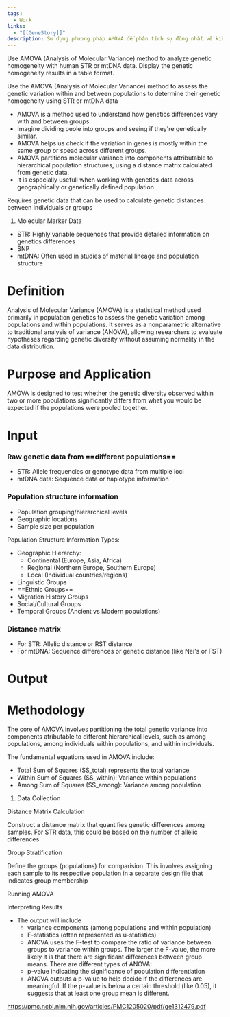 ```yaml
---
tags:
  - Work
links:
  - "[[GeneStory]]"
description: Sử dụng phương pháp AMOVA để phân tích sự đồng nhất về kiểu gen
---
```

Use AMOVA (Analysis of Molecular Variance) method to analyze genetic homogeneity with human STR or mtDNA data. Display the genetic homogeneity results in a table format.

Use the AMOVA (Analysis of Molecular Variance) method to assess the genetic variation within and between populations to determine their genetic homogeneity using STR or mtDNA data

- AMOVA is a method used to understand how genetics differences vary with and between groups.
- Imagine dividing peole into groups and seeing if they're genetically similar.
- AMOVA helps us check if the variation in genes is mostly within the same group or spead across different groups.
- AMOVA partitions molecular variance into components attributable to hierarchical population structures, using a distance matrix calculated from genetic data.
- It is especially usefull when working with genetics data across geographically or genetically defined population

Requires genetic data that can be used to calculate genetic distances between individuals or groups

1. Molecular Marker Data

- STR: Highly variable sequences that provide detailed information on genetics differences
- SNP
- mtDNA: Often used in studies of material lineage and population structure

# Definition

Analysis of Molecular Variance (AMOVA) is a statistical method used primarily in population genetics to assess the genetic variation among populations and within populations. It serves as a nonparametric alternative to traditional analysis of variance (ANOVA), allowing researchers to evaluate hypotheses regarding genetic diversity without assuming normality in the data distribution.

# Purpose and Application

AMOVA is designed to test whether the genetic diversity observed within two or more populations significantly differs from what you would be expected if the populations were pooled together.

# Input

### Raw genetic data from ==different populations==

- STR: Allele frequencies or genotype data from multiple loci
- mtDNA data: Sequence data or haplotype information

### Population structure information

- Population grouping/hierarchical levels
- Geographic locations
- Sample size per population

Population Structure Information Types:

- Geographic Hierarchy:
	- Continental (Europe, Asia, Africa)
	- Regional (Northern Europe, Southern Europe)
	- Local (Individual countries/regions)
- Linguistic Groups
- ==Ethnic Groups==
- Migration History Groups
- Social/Cultural Groups
- Temporal Groups (Ancient vs Modern populations)

### Distance matrix

- For STR: Allelic distance or RST distance
- For mtDNA: Sequence differences or genetic distance (like Nei's or FST)

# Output

# Methodology

The core of AMOVA involves partitioning the total genetic variance into components atributable to different hierarchical levels, such as among populations, among individuals within populations, and within individuals.

The fundamental equations used in AMOVA include:

- Total Sum of Squares (SS_total) represents the total variance.
- Within Sum of Squares (SS_within): Variance within populations
- Among Sum of Squares (SS_among): Variance among population

1. Data Collection

Distance Matrix Calculation

Construct a distance matrix that quantifies genetic differences among samples.
For STR data, this could be based on the number of allelic differences

Group Stratification

Define the groups (populations) for comparision. This involves assigning each sample to its respective population in a separate design file that indicates group membership

Running AMOVA

Interpreting Results

- The output will include
	- variance components (among populations and within population)
	- F-statistics (often represented as u-statistics)
	- ANOVA uses the F-test to compare the ratio of variance between groups to variance within groups. The larger the F-value, the more likely it is that there are significant differences between group means. There are different types of ANOVA:
	- p-value indicating the significance of population differentiation
	- ANOVA outputs a p-value to help decide if the differences are meaningful. If the p-value is below a certain threshold (like 0.05), it suggests that at least one group mean is different.

https://pmc.ncbi.nlm.nih.gov/articles/PMC1205020/pdf/ge1312479.pdf